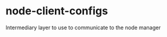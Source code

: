 node-client-configs
===================

Intermediary layer to use to communicate to the node manager
